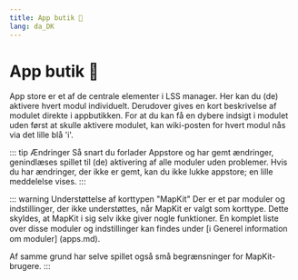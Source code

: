 ```yaml
---
title: App butik 🛒
lang: da_DK
---
```


# App butik :shopping_cart:

App store er et af de centrale elementer i LSS manager. Her kan du (de) aktivere hvert modul individuelt. Derudover gives en kort beskrivelse af modulet direkte i appbutikken.
For at du kan få en dybere indsigt i modulet uden først at skulle aktivere modulet, kan wiki-posten for hvert modul nås via det lille blå 'i'.

::: tip Ændringer
Så snart du forlader Appstore og har gemt ændringer, genindlæses spillet til (de) aktivering af alle moduler uden problemer.
Hvis du har ændringer, der ikke er gemt, kan du ikke lukke appstore; en lille meddelelse vises.
:::

::: warning Understøttelse af korttypen "MapKit"
Der er et par moduler og indstillinger, der ikke understøttes, når MapKit er valgt som korttype. Dette skyldes, at MapKit i sig selv ikke giver nogle funktioner. En komplet liste over disse moduler og indstillinger kan findes under [ℹ️ Generel information om moduler] (apps.md).

Af samme grund har selve spillet også små begrænsninger for MapKit-brugere.
:::
